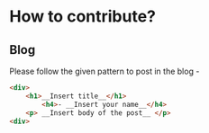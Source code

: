 # How to contribute?

## Blog

Please follow the given pattern to post in the blog - 

```html
<div> 
	<h1>__Insert title__</h1>
		<h4>- __Insert your name__</h4>
	<p> __Insert body of the post__ </p>
<div>
```
